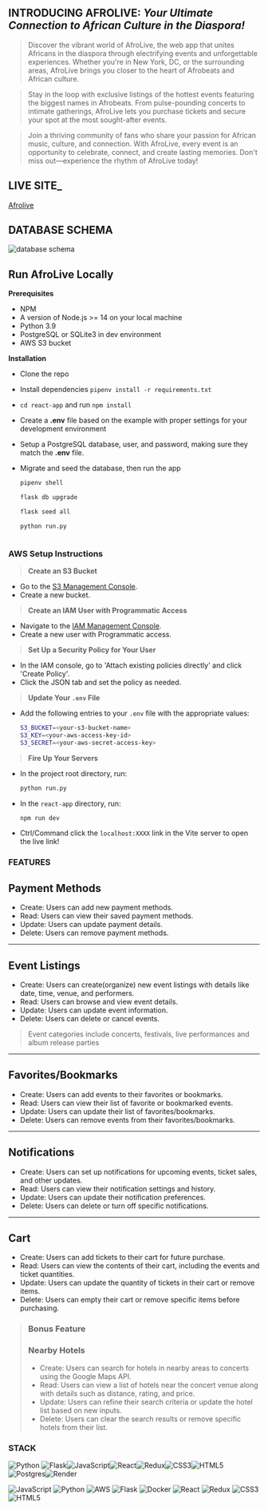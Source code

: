 ## INTRODUCING AFROLIVE: _Your Ultimate Connection to African Culture in the Diaspora!_

> Discover the vibrant world of AfroLive, the web app that unites Africans in the diaspora through electrifying events and unforgettable experiences. Whether you're in New York, DC, or the surrounding areas, AfroLive brings you closer to the heart of Afrobeats and African culture.

> Stay in the loop with exclusive listings of the hottest events featuring the biggest names in Afrobeats. From pulse-pounding concerts to intimate gatherings, AfroLive lets you purchase tickets and secure your spot at the most sought-after events.

> Join a thriving community of fans who share your passion for African music, culture, and connection. With AfroLive, every event is an opportunity to celebrate, connect, and create lasting memories. Don't miss out—experience the rhythm of AfroLive today!


## LIVE SITE_
[Afrolive](https://afrolive.onrender.com)

## DATABASE SCHEMA
![database schema](https://res.cloudinary.com/dv9oyy79u/image/upload/v1717005140/Untitled_5_rprsde.png)

## Run AfroLive Locally

**Prerequisites**
- NPM
- A version of Node.js >= 14 on your local machine
- Python 3.9
- PostgreSQL or SQLite3 in dev environment
- AWS S3 bucket


**Installation**
- Clone the repo
- Install dependencies ```pipenv install -r requirements.txt```
- `cd react-app` and run `npm install`
- Create a **.env** file based on the example with proper settings for your development environment
- Setup a PostgreSQL database, user, and password, making sure they match the **.env** file.
- Migrate and seed the database, then run the app

   ```bash
   pipenv shell
   ```

   ```bash
   flask db upgrade
   ```

   ```bash
   flask seed all
   ```

   ```bash
   python run.py



### AWS Setup Instructions

> **Create an S3 Bucket**
   - Go to the [S3 Management Console](https://s3.console.aws.amazon.com/s3/home?region=us-east-1).
   - Create a new bucket.

> **Create an IAM User with Programmatic Access**
   - Navigate to the [IAM Management Console](https://console.aws.amazon.com/iam/home?#/users).
   - Create a new user with Programmatic access.

> **Set Up a Security Policy for Your User**
   - In the IAM console, go to 'Attach existing policies directly' and click 'Create Policy'.
   - Click the JSON tab and set the policy as needed.

> **Update Your `.env` File**
   - Add the following entries to your `.env` file with the appropriate values:
     ```sh
     S3_BUCKET=<your-s3-bucket-name>
     S3_KEY=<your-aws-access-key-id>
     S3_SECRET=<your-aws-secret-access-key>
     ```

> **Fire Up Your Servers**
   - In the project root directory, run:
     ```sh
     python run.py
     ```
   - In the `react-app` directory, run:
     ```sh
     npm run dev
     ```
   - Ctrl/Command click the ```localhost:XXXX``` link in the Vite server to open the live link!


### FEATURES
## Payment Methods

- Create: Users can add new payment methods.
- Read: Users can view their saved payment methods.
- Update: Users can update payment details.
- Delete: Users can remove payment methods.
***
## Event Listings

- Create: Users can create(organize) new event listings with details like date, time, venue, and performers.
- Read: Users can browse and view event details.
- Update: Users can update event information.
- Delete: Users can delete or cancel events.
> Event categories include concerts, festivals, live performances and album release parties
***

## Favorites/Bookmarks
- Create: Users can add events to their favorites or bookmarks.
- Read: Users can view their list of favorite or bookmarked events.
- Update: Users can update their list of favorites/bookmarks.
- Delete: Users can remove events from their favorites/bookmarks.


***
## Notifications
- Create: Users can set up notifications for upcoming events, ticket sales, and other updates.
- Read: Users can view their notification settings and history.
- Update: Users can update their notification preferences.
- Delete: Users can delete or turn off specific notifications.
***

## Cart
- Create: Users can add tickets to their cart for future purchase.
- Read: Users can view the contents of their cart, including the events and ticket quantities.
- Update: Users can update the quantity of tickets in their cart or remove items.
- Delete: Users can empty their cart or remove specific items before purchasing.


> ### Bonus Feature
>  ### Nearby Hotels
> - Create: Users can search for hotels in nearby areas to concerts using the Google Maps API.
> - Read: Users can view a list of hotels near the concert venue along with details such as distance, rating, and price.
> - Update: Users can refine their search criteria or update the hotel list based on new inputs.
> - Delete: Users can clear the search results or remove specific hotels from their list.


### STACK
![Python](https://img.shields.io/badge/python-3670A0?style=for-the-badge&logo=python&logoColor=ffdd54) ![Flask](https://img.shields.io/badge/flask-%23000.svg?style=for-the-badge&logo=flask&logoColor=white)![JavaScript](https://img.shields.io/badge/javascript-%23323330.svg?style=for-the-badge&logo=javascript&logoColor=%23F7DF1E)![React](https://img.shields.io/badge/react-%2320232a.svg?style=for-the-badge&logo=react&logoColor=%2361DAFB)![Redux](https://img.shields.io/badge/redux-%23593d88.svg?style=for-the-badge&logo=redux&logoColor=white)![CSS3](https://img.shields.io/badge/css3-%231572B6.svg?style=for-the-badge&logo=css3&logoColor=white)![HTML5](https://img.shields.io/badge/html5-%23E34F26.svg?style=for-the-badge&logo=html5&logoColor=white)![Postgres](https://img.shields.io/badge/postgres-%23316192.svg?style=for-the-badge&logo=postgresql&logoColor=white)![Render](https://img.shields.io/badge/Render-%46E3B7.svg?style=for-the-badge&logo=render&logoColor=white)

![JavaScript](https://img.shields.io/badge/javascript-%23323330.svg?style=flat&logo=javascript&logoColor=%23F7DF1E)
![Python](https://img.shields.io/badge/python-3670A0?style=flat&logo=python&logoColor=ffdd54)
![AWS](https://img.shields.io/badge/AWS-%23FF9900.svg?style=flat&logo=amazon-aws&logoColor=white)
![Flask](https://img.shields.io/badge/flask-%23000.svg?style=flat&logo=flask&logoColor=white)
![Docker](https://img.shields.io/badge/docker-%230db7ed.svg?style=flat&logo=docker&logoColor=white)
![React](https://img.shields.io/badge/react-%2320232a.svg?style=flat&logo=react&logoColor=%2361DAFB)
![Redux](https://img.shields.io/badge/redux-%23593d88.svg?style=flat&logo=redux&logoColor=white)
![CSS3](https://img.shields.io/badge/css3-%231572B6.svg?style=flat&logo=css3&logoColor=white)
![HTML5](https://img.shields.io/badge/html5-%23E34F26.svg?style=flat&logo=html5&logoColor=white)


 

